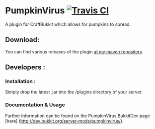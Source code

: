 PumpkinVirus [![Travis CI](https://secure.travis-ci.org/Indiv0/PumpkinVirus.png)](http://travis-ci.org/#!/Indiv0/PumpkinVirus)
===

A plugin for CraftBukkit which allows for pumpkins to spread.

Download:
---

You can find various releases of the plugin [at my maven repository](https://github.com/Indiv0/indiv0-mvn-repo/tree/master/snapshots/com/github/indiv0/).

Developers :
---

### Installation :

Simply drop the latest .jar into the /plugins directory of your server.

### Documentation & Usage

Further information can be found on the PumpkinVirus BukkitDev page [here] (http://dev.bukkit.org/server-mods/pumpkinvirus/).

